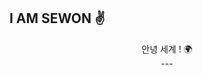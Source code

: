 ## I AM SEWON ✌️
<div align="center">
안녕 세계 ! 🌍
  <div/>
---
<div align="center">
  <img background-color="##F7DF1E" style="margin-right:5px;" height="15" width="15" src="https://unpkg.com/simple-icons@v3/icons/javascript.svg" />
  <img background-color="#007396" style="margin-right:5px;" height="15" width="15" src="https://unpkg.com/simple-icons@v3/icons/java.svg" />
  <img background-color="#339933" style="margin-right:5px" height="15" width="15" src="https://unpkg.com/simple-icons@v3/icons/node-dot-js.svg" />
  <img background-color="#61DAFB" style="margin-right:5px;" height="15" width="15" src="https://unpkg.com/simple-icons@v3/icons/react.svg" />
  <img background-color="#6DB33F" style="margin-right:5px" height="15" width="15" src="https://unpkg.com/simple-icons@v3/icons/spring.svg" />  
</div>
